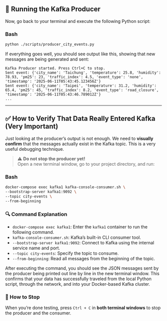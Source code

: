 ## 🚀 Running the Kafka Producer

Now, go back to your terminal and execute the following Python script:

### Bash

```bash
python ./scripts/producer_city_events.py
```

If everything goes well, you should see output like this, showing that new messages are being generated and sent:

```
Kafka Producer started. Press Ctrl+C to stop.
Sent event: {'city_name': 'Taichung', 'temperature': 25.8, 'humidity': 78.93, 'pm25': 23, 'traffic_index': 4.5, 'event_type': 'none', 'timestamp': '2025-06-11T05:43:45.123456Z'}
Sent event: {'city_name': 'Taipei', 'temperature': 31.2, 'humidity': 65.4, 'pm25': 45, 'traffic_index': 8.2, 'event_type': 'road_closure', 'timestamp': '2025-06-11T05:43:46.789012Z'}
...
```

---

## ✅ How to Verify That Data Really Entered Kafka (Very Important)

Just looking at the producer’s output is not enough. We need to **visually confirm** that the messages actually exist in the Kafka topic. This is a very useful debugging technique.

> ⚠️ **Do not stop the producer yet!**  
> Open a new terminal window, go to your project directory, and run:

### Bash

```bash
docker-compose exec kafka1 kafka-console-consumer.sh \
--bootstrap-server kafka1:9092 \
--topic city-events \
--from-beginning
```

### 🔍 Command Explanation

- `docker-compose exec kafka1`: Enter the `kafka1` container to run the following command.
- `kafka-console-consumer.sh`: Kafka’s built-in CLI consumer tool.
- `--bootstrap-server kafka1:9092`: Connect to Kafka using the internal service name and port.
- `--topic city-events`: Specify the topic to consume.
- `--from-beginning`: Read all messages from the beginning of the topic.

After executing the command, you should see the JSON messages sent by the producer being printed out line by line in the new terminal window. This confirms that your data has successfully traveled from the local Python script, through the network, and into your Docker-based Kafka cluster.

### 🛑 How to Stop

When you’re done testing, press `Ctrl + C` in **both terminal windows** to stop the producer and the consumer.
